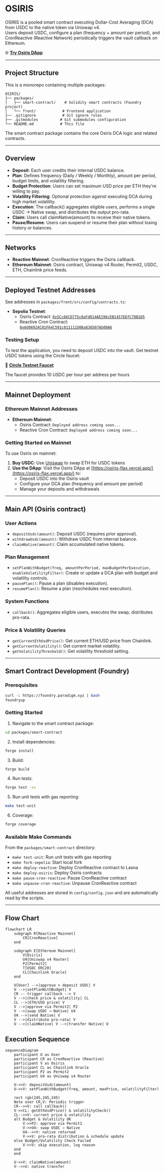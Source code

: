 # OSIRIS

OSIRIS is a pooled smart contract executing Dollar-Cost Averaging (DCA) from USDC to the native token via Uniswap v4.  
Users deposit USDC, configure a plan (frequency + amount per period), and CronReactive (Reactive Network) periodically triggers the vault callback on Ethereum.

🌐 **[Try Osiris DApp](https://osiris-flax.vercel.app/)**

---

## Project Structure

This is a monorepo containing multiple packages:

```
OSIRIS/
├── packages/
│   ├── smart-contract/    # Solidity smart contracts (Foundry project)
│   └── front/            # Frontend application
├── .gitignore            # Git ignore rules
├── .gitmodules          # Git submodules configuration
└── README.md            # This file
```

The smart contract package contains the core Osiris DCA logic and related contracts.

---

## Overview

- **Deposit**: Each user credits their internal USDC balance.  
- **Plan**: Defines frequency (Daily / Weekly / Monthly), amount per period, budget limits, and volatility filtering.  
- **Budget Protection**: Users can set maximum USD price per ETH they're willing to pay.  
- **Volatility Filtering**: Optional protection against executing DCA during high market volatility.  
- **Execution**: The callback() aggregates eligible users, performs a single USDC → Native swap, and distributes the output pro-rata.  
- **Claim**: Users call claimNative(amount) to receive their native tokens.  
- **Pause/Resume**: Users can suspend or resume their plan without losing history or balances.

---

## Networks

- **Reactive Mainnet**: CronReactive triggers the Osiris callback.
- **Ethereum Mainnet**: Osiris contract, Uniswap v4 Router, Permit2, USDC, ETH, Chainlink price feeds.

---

## Deployed Testnet Addresses

See addresses in `packages/front/src/config/contracts.ts`:

- **Sepolia Testnet**:
  - Osiris Contract: [`0x5Cc66CD775c0aFd014AE196cEB1457EDfC78B1D5`](https://sepolia.etherscan.io/address/0x5Cc66CD775c0aFd014AE196cEB1457EDfC78B1D5)
  - Reactive Cron Contract: [`0x6d96924C01F64C591c811111D08a836507Ab09A6`](https://lasna.reactscan.net/address/0x5104f76bce6e34f89227c6c570e61d06186b5724/contract/0x6d96924C01F64C591c811111D08a836507Ab09A6)

### Testing Setup

To test the application, you need to deposit USDC into the vault. Get testnet USDC tokens using the Circle faucet:

🔗 **[Circle Testnet Faucet](https://faucet.circle.com/)**

The faucet provides 10 USDC per hour per address per hours

---

## Mainnet Deployment

### Ethereum Mainnet Addresses

- **Ethereum Mainnet**:
  - Osiris Contract: `Deployed address coming soon...`
  - Reactive Cron Contract: `Deployed address coming soon...`

### Getting Started on Mainnet

To use Osiris on mainnet:

1. **Buy USDC**: Use [Uniswap](https://app.uniswap.org/) to swap ETH for USDC tokens
2. **Use the DApp**: Visit the Osiris DApp at [https://osiris-flax.vercel.app/](https://osiris-flax.vercel.app/) to:
   - Deposit USDC into the Osiris vault
   - Configure your DCA plan (frequency and amount per period)
   - Manage your deposits and withdrawals

---

## Main API (Osiris contract)

### User Actions

- `depositUsdc(amount)`: Deposit USDC (requires prior approval).  
- `withdrawUsdc(amount)`: Withdraw USDC from internal balance.  
- `claimNative(amount)`: Claim accumulated native tokens.  

### Plan Management

- `setPlanWithBudget(freq, amountPerPeriod, maxBudgetPerExecution, enableVolatilityFilter)`: Create or update a DCA plan with budget and volatility controls.
- `pausePlan()`: Pause a plan (disables execution).  
- `resumePlan()`: Resume a plan (reschedules next execution).  

### System Functions

- `callback()`: Aggregates eligible users, executes the swap, distributes pro-rata.

### Price & Volatility Queries

- `getCurrentEthUsdPrice()`: Get current ETH/USD price from Chainlink.
- `getCurrentVolatility()`: Get current market volatility.
- `getVolatilityThreshold()`: Get volatility threshold setting.

---

## Smart Contract Development (Foundry)

### Prerequisites

```bash
curl -L https://foundry.paradigm.xyz | bash
foundryup
```

### Getting Started

1. Navigate to the smart contract package:

```bash
cd packages/smart-contract
```

2. Install dependencies:

```bash
forge install
```

3. Build:

```bash
forge build
```

4. Run tests:

```bash
forge test -vv
```

5. Run unit tests with gas reporting:

```bash
make test-unit
```

6. Coverage:

```bash
forge coverage
```

### Available Make Commands

From the `packages/smart-contract` directory:

- `make test-unit`: Run unit tests with gas reporting
- `make fork-sepolia`: Start local fork
- `make deploy-reactive`: Deploy CronReactive contract to Lasna
- `make deploy-osiris`: Deploy Osiris contracts
- `make pause-cron-reactive`: Pause CronReactive contract
- `make unpause-cron-reactive`: Unpause CronReactive contract

All useful addresses are stored in `config/config.json` and are automatically read by the scripts.

---

## Flow Chart

```mermaid
flowchart LR
    subgraph R[Reactive Mainnet]
        CR[CronReactive]
    end

    subgraph E[Ethereum Mainnet]
        V[Osiris]
        U4[Uniswap v4 Router]
        P2[Permit2]
        T[USDC ERC20]
        CL[Chainlink Oracle]
    end

    U[User] -->|approve + deposit USDC| V
    U -->|setPlanWithBudget| V
    CR -- trigger callback --> V
    V -->|check price & volatility| CL
    CL -->|ETH/USD price| V
    V -->|approve via Permit2| P2
    V -->|swap USDC → Native| U4
    U4 -->|send Native| V
    V -->|distribute pro-rata| V
    U -->|claimNative| V -->|transfer Native| U
```

## Execution Sequence

```mermaid
sequenceDiagram
    participant U as User
    participant CR as CronReactive (Reactive)
    participant V as Osiris
    participant CL as Chainlink Oracle
    participant P2 as Permit2
    participant U4 as Uniswap v4 Router

    U->>V: depositUsdc(amount)
    U->>V: setPlanWithBudget(freq, amount, maxPrice, volatilityFilter)

    rect rgb(245,245,245)
    Note over CR,V: Periodic trigger
    CR-->>V: call callback()
    V->>CL: getEthUsdPrice() & volatilityCheck()
    CL-->>V: current price & volatility
    alt Budget & Volatility OK
        V->>P2: approve via Permit2
        V->>U4: swap USDC → Native
        U4-->>V: native returned
        V->>V: pro-rata distribution & schedule update
    else Budget/Volatility Check Failed
        V->>V: skip execution, log reason
    end
    end

    U->>V: claimNative(amount)
    V-->>U: native transfer
```

